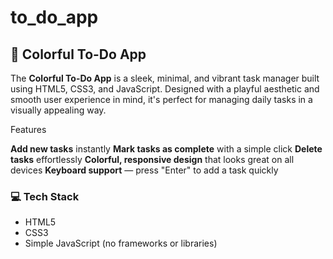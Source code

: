 # to_do_app
## 🌈 Colorful To-Do App

The **Colorful To-Do App** is a sleek, minimal, and vibrant task manager built using HTML5, CSS3, and JavaScript. Designed with a playful aesthetic and smooth user experience in mind, it's perfect for managing daily tasks in a visually appealing way.

Features

 **Add new tasks** instantly
 **Mark tasks as complete** with a simple click
 **Delete tasks** effortlessly
 **Colorful, responsive design** that looks great on all devices
 **Keyboard support** — press "Enter" to add a task quickly

### 💻 Tech Stack

* HTML5
* CSS3
* Simple JavaScript (no frameworks or libraries)


